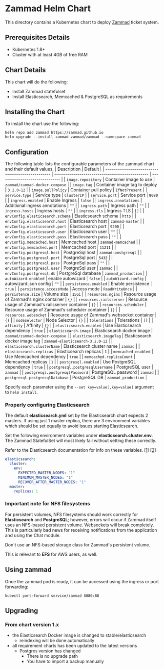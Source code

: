 # Zammad Helm Chart

This directory contains a Kubernetes chart to deploy [Zammad](https://zammad.org/) ticket system.

## Prerequisites Details

- Kubernetes 1.8+
- Cluster with at least 4GB of free RAM

## Chart Details

This chart will do the following:

- Install Zammad statefulset
- Install Elasticsearch, Memcached & PostgreSQL as requirements

## Installing the Chart

To install the chart use the following:

```console
helm repo add zammad https://zammad.github.io
helm upgrade --install zammad zammad/zammad --namespace zammad
```

## Configuration

The following table lists the configurable parameters of the zammad chart and their default values.
| Description                                        | Default                                          |
| -------------------------------------------------- | ------------------------------------------------ | ------------------------------- |
| `image.repository`                                 | Container image to use                           | `zammad/zammad-docker-compose`  |
| `image.tag`                                        | Container image tag to deploy                    | `3.2.0-12`                      |
| `image.pullPolicy`                                 | Container pull policy                            | `IfNotPresent`                  |
| `service.type`                                     | Service type                                     | `ClusterIP`                     |
| `service.port`                                     | Service port                                     | `8080`                          |
| `ingress.enabled`                                  | Enable Ingress                                   | `false`                         |
| `ingress.annotations`                              | Additional ingress annotations                   | `""`                            |
| `ingress.path`                                     | Ingress path                                     | `""`                            |
| `ingress.hosts`                                    | Ingress hosts                                    | `""`                            |
| `ingress.tls`                                      | Ingress TLS                                      | `[]`                            |
| `envConfig.elasticsearch.schema`                   | Elasticsearch schema                             | `http`                          |
| `envConfig.elasticsearch.host`                     | Elasticsearch host                               | `zammad-master`                 |
| `envConfig.elasticsearch.port`                     | Elasticsearch port                               | `9200`                          |
| `envConfig.elasticsearch.user`                     | Elasticsearch user                               | `""`                            |
| `envConfig.elasticsearch.pass`                     | Elasticsearch pass                               | `""`                            |
| `envConfig.memcached.host`                         | Memcached host                                   | `zammad-memcached`              |
| `envConfig.memcached.port`                         | Memcached port                                   | `11211`                         |
| `envConfig.postgresql.host`                        | PostgreSql host                                  | `zammad-postgresql`             |
| `envConfig.postgresql.port`                        | PostgreSql port                                  | `5432`                          |
| `envConfig.postgresql.pass`                        | PostgreSql pass                                  | `""`                            |
| `envConfig.postgresql.user`                        | PostgreSql user                                  | `zammad`                        |
| `envConfig.postgresql.db`                          | PostgreSql database                              | `zammad_production`             |
| `autoWizard.enabled`                               | enable autowizard                                | `false`                         |
| `autoWizard.config`                                | autowizard json config                           | `""`                            |
| `persistence.enabled`                              | Enable persistence                               | `true`                          |
| `persistence.accessMode`                           | Access mode                                      | `ReadWriteOnce`                 |
| `persistence.size`                                 | Volume size                                      | `15Gi`                          |
| `resources.nginx`                                  | Resource usage of Zammad's nginx container       | `{}`                            |
| `resources.railsserver`                            | Resource usage of Zammad's railsserver container | `{}`                            |
| `resources.scheduler`                              | Resource usage of Zammad's scheduler container   | `{}`                            |
| `resources.websocket`                              | Resource usage of Zammad's websocket container   | `{}`                            |
| `nodeSelector`                                     | Node Selector                                    | `{}`                            |
| `tolerations`                                      | Tolerations                                      | `[]`                            |
| `affinity`                                         | Affinity                                         | `{}`                            |
| `elasticsearch.enabled`                            | Use Elasticsearch dependency                     | `true`                          |
| `elasticsearch.image`                              | Elasticsearch docker image                       | `zammad/zammad-docker-compose`  |
| `elasticsearch.imageTag`                           | Elasticsearch docker image tag                   | `zammad-elasticsearch-3.2.0-12` |
| `elasticsearch.clusterName`                        | Elasticsearch cluster name                       | `zammad`                        |
| `elasticsearch.replicas`                           | Elasticsearch replicas                           | `1`                             |
| `memcached.enabled`                                | Use Memcached dependency                         | `true`                          |
| `memcached.replicaCount`                           | Memcached replicas                               | `1`                             |
| `postgresql.enabled`                               | Use PostgreSQL dependency                        | `true`                          |
| `postgresql.postgresqlUsername`                    | PostgreSQL user                                  | `zammad`                        |
| `postgresql.postgresqlPassword`                    | PostgreSQL password                              | `zammad`                        |
| `postgresql.postgresqlDatabase`                    | PostgreSQL DB                                    | `zammad_production`             |

Specify each parameter using the `--set key=value[,key=value]` argument to `helm install`.

### Properly configuring Elasticsearch

The default **elasticsearch.yml** set by the Elasticsearch chart expects 2 masters.  If using just 1 master replica, there are 3 environment variables which should be set equally to avoid issues starting Elasticsearch.

Set the following environment variables under **elasticsearch.cluster.env**.  The Zammad StatefulSet will most likely fail without setting these correctly.

Refer to the Elasticsearch documentation for info on these variables.  \[[1](https://www.elastic.co/guide/en/elasticsearch/reference/5.6/modules-gateway.html)] \[[2](https://www.elastic.co/guide/en/elasticsearch/reference/5.6/modules-node.html#split-brain)]

```yaml
elasticsearch:
  cluster:
    env:
      EXPECTED_MASTER_NODES: "1"
      MINIMUM_MASTER_NODES: "1"
      RECOVER_AFTER_MASTER_NODES: "1"
  master:
    replicas: 1
```

### Important note for  NFS filesystems

For persistent volumes, NFS filesystems should work correctly for **Elasticsearch** and **PostgreSQL**; however, errors will occur if Zammad itself uses an NFS-based persistent volume.  Websockets will break completely.  This is particularly bad news for receiving notifications from the application and using the Chat module.

Don't use an NFS-based storage class for Zammad's persistent volume.

This is relevant to **EFS** for AWS users, as well.

## Using zammad

Once the zammad pod is ready, it can be accessed using the ingress or port forwarding:

```console
kubectl port-forward service/zammad 8080:80
```

## Upgrading

### From chart version 1.x

- the Elasticsearch Docker image is changed to stable/elasticsearch
  - reindexing will be done automatically
- all requirement charts has been updated to the latest versions
  - Postgres version has changed
    - There is no upgrade path
    - You have to import a backup manually
